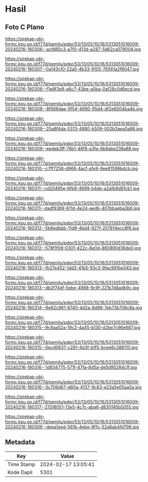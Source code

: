 # Hasil

## Foto C Plano

https://sirekap-obj-formc.kpu.go.id/f77d/pemilu/pdpr/53/13/05/10/16/5313051016009-20240216-180306--acfd85c3-a7f0-413d-a287-5d62ca079004.jpg

https://sirekap-obj-formc.kpu.go.id/f77d/pemilu/pdpr/53/13/05/10/16/5313051016009-20240216-180307--0a143cf0-22a5-4b33-9105-76561a2f6047.jpg

https://sirekap-obj-formc.kpu.go.id/f77d/pemilu/pdpr/53/13/05/10/16/5313051016009-20240216-180308--f1e8f3e9-a6c7-43be-a5ba-0af28c0d6ecd.jpg

https://sirekap-obj-formc.kpu.go.id/f77d/pemilu/pdpr/53/13/05/10/16/5313051016009-20240216-180308--8f566dae-5f54-4990-95d4-df2e6004ba4b.jpg

https://sirekap-obj-formc.kpu.go.id/f77d/pemilu/pdpr/53/13/05/10/16/5313051016009-20240216-180309--25a8f4da-5313-4880-b509-002b3aea0a96.jpg

https://sirekap-obj-formc.kpu.go.id/f77d/pemilu/pdpr/53/13/05/10/16/5313051016009-20240216-180309--eedeb3ff-76b1-46f8-a3fe-6b8abe238a88.jpg

https://sirekap-obj-formc.kpu.go.id/f77d/pemilu/pdpr/53/13/05/10/16/5313051016009-20240216-180310--c7ff7258-d968-4acf-a1e9-9ee81599bdcb.jpg

https://sirekap-obj-formc.kpu.go.id/f77d/pemilu/pdpr/53/13/05/10/16/5313051016009-20240216-180311--cd20495e-6fb9-4699-b4de-a2afb8d91cb1.jpg

https://sirekap-obj-formc.kpu.go.id/f77d/pemilu/pdpr/53/13/05/10/16/5313051016009-20240216-180311--dadf9389-611d-4e24-aedb-407bbaeba3b6.jpg

https://sirekap-obj-formc.kpu.go.id/f77d/pemilu/pdpr/53/13/05/10/16/5313051016009-20240216-180312--5b6edbbb-11d9-4bd4-927f-257814ecc8f6.jpg

https://sirekap-obj-formc.kpu.go.id/f77d/pemilu/pdpr/53/13/05/10/16/5313051016009-20240216-180312--578f1f09-0301-422c-8e0d-860890d36de0.jpg

https://sirekap-obj-formc.kpu.go.id/f77d/pemilu/pdpr/53/13/05/10/16/5313051016009-20240216-180313--fb27e452-1dd3-41b5-93c3-9fac991be043.jpg

https://sirekap-obj-formc.kpu.go.id/f77d/pemilu/pdpr/53/13/05/10/16/5313051016009-20240216-180313--db2f74df-5ebe-4968-9c9f-221b7d8adb9c.jpg

https://sirekap-obj-formc.kpu.go.id/f77d/pemilu/pdpr/53/13/05/10/16/5313051016009-20240216-180314--9e62c981-8740-4d2a-8d88-7eb73b706c8a.jpg

https://sirekap-obj-formc.kpu.go.id/f77d/pemilu/pdpr/53/13/05/10/16/5313051016009-20240216-180315--9c9aa52a-19c2-4a45-b130-d2be7c96e687.jpg

https://sirekap-obj-formc.kpu.go.id/f77d/pemilu/pdpr/53/13/05/10/16/5313051016009-20240216-180315--0ecd0837-c281-4d3f-b1f5-bcee6c388110.jpg

https://sirekap-obj-formc.kpu.go.id/f77d/pemilu/pdpr/53/13/05/10/16/5313051016009-20240216-180316--1d934775-571f-47fa-8d5a-de5d95284c1f.jpg

https://sirekap-obj-formc.kpu.go.id/f77d/pemilu/pdpr/53/13/05/10/16/5313051016009-20240216-180316--3c706d67-d60a-4137-9c63-e23a5e05aa5a.jpg

https://sirekap-obj-formc.kpu.go.id/f77d/pemilu/pdpr/53/13/05/10/16/5313051016009-20240216-180317--21318051-13e5-4c7c-aba6-d830145b5055.jpg

https://sirekap-obj-formc.kpu.go.id/f77d/pemilu/pdpr/53/13/05/10/16/5313051016009-20240216-180306--deea1eed-561b-4ebe-9f1c-52a6ab4fd798.jpg


## Metadata

| Key        | Value               |
| ---------- | ------------------- |
| Time Stamp | 2024-02-17 13:05:41 |
| Kode Dapil | 5301                |



